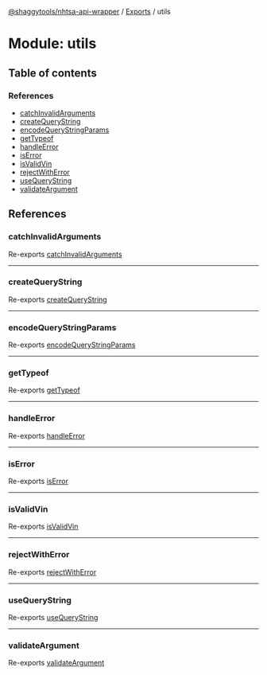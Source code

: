 [@shaggytools/nhtsa-api-wrapper](../README.md) / [Exports](../modules.md) / utils

# Module: utils

## Table of contents

### References

- [catchInvalidArguments](utils.md#catchinvalidarguments)
- [createQueryString](utils.md#createquerystring)
- [encodeQueryStringParams](utils.md#encodequerystringparams)
- [getTypeof](utils.md#gettypeof)
- [handleError](utils.md#handleerror)
- [isError](utils.md#iserror)
- [isValidVin](utils.md#isvalidvin)
- [rejectWithError](utils.md#rejectwitherror)
- [useQueryString](utils.md#usequerystring)
- [validateArgument](utils.md#validateargument)

## References

### catchInvalidArguments

Re-exports [catchInvalidArguments](utils_argHandler.md#catchinvalidarguments)

___

### createQueryString

Re-exports [createQueryString](utils_createQueryString.md#createquerystring)

___

### encodeQueryStringParams

Re-exports [encodeQueryStringParams](utils_createQueryString.md#encodequerystringparams)

___

### getTypeof

Re-exports [getTypeof](utils_getTypeof.md#gettypeof)

___

### handleError

Re-exports [handleError](utils_errorHandler.md#handleerror)

___

### isError

Re-exports [isError](utils_errorHandler.md#iserror)

___

### isValidVin

Re-exports [isValidVin](utils_isValidVin.md#isvalidvin)

___

### rejectWithError

Re-exports [rejectWithError](utils_errorHandler.md#rejectwitherror)

___

### useQueryString

Re-exports [useQueryString](utils_createQueryString.md#usequerystring)

___

### validateArgument

Re-exports [validateArgument](utils_argHandler.md#validateargument)
